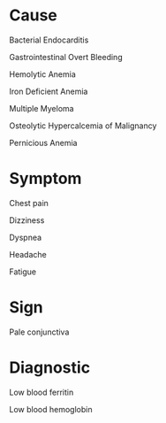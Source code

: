 # Cause

Bacterial Endocarditis

Gastrointestinal Overt Bleeding

Hemolytic Anemia

Iron Deficient Anemia

Multiple Myeloma

Osteolytic Hypercalcemia of Malignancy

Pernicious Anemia

# Symptom

Chest pain

Dizziness

Dyspnea

Headache

Fatigue

# Sign

Pale conjunctiva

# Diagnostic

Low blood ferritin

Low blood hemoglobin

